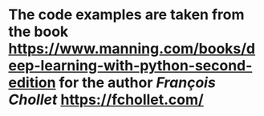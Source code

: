 # The code examples are taken from the book https://www.manning.com/books/deep-learning-with-python-second-edition for the author *François Chollet* https://fchollet.com/
 
